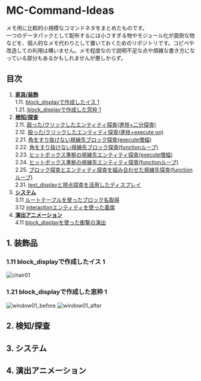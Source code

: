 # MC-Command-Ideas
メモ用に比較的小規模なコマンドネタをまとめたものです。  
一つのデータパックとして配布するには小さすぎる物やモジュール化が面倒な物などを、個人的なメモ代わりとして置いておくためのリポジトリです。コピペや改造しての利用は構いません。メモ程度なので説明不足な点や煩雑な書き方になっている部分もあるかもしれませんが悪しからず。  

## 目次
1. [**家具/装飾**](#1)  
 1.11. [block_displayで作成したイス 1](#1.11)  
 1.21. [block_displayで作成した窓枠 1](#1.21)  
2. [**検知/探査**](#2)  
 2.11. [殴った/クリックしたエンティティ探査(進捗+二分探査)](#2.11)  
 2.12. [殴った/クリックしたエンティティ探査(進捗+execute on)](#2.12)  
 2.21. [角をすり抜けない視線先ブロック探査(execute増幅)](#2.21)  
 2.22. [角をすり抜けない視線先ブロック探査(functionループ)](#2.22)  
 2.23. [ヒットボックス準拠の視線先エンティティ探査(execute増幅)](#2.23)  
 2.24. [ヒットボックス準拠の視線先エンティティ探査(functionループ)](#2.24)  
 2.25. [ブロック探査とエンティティ探査を組み合わせた視線先探査(functionループ)](#2.25)  
 2.31. [text_displayと視点探査を活用したディスプレイ](#2.31)
3. [**システム**](#3)  
 3.11 [ルートテーブルを使ったブロック名取得](#3.11)  
 3.12 [interactionエンティティを使った着席](#3.12)
4. [**演出アニメーション**](#4)  
 4.11 [block_displayを使った衝撃の演出](#4.11)
 
<a id="1"></a>
## 1. 装飾品  
<a id="1.11"></a>
### 1.11 block_displayで作成したイス 1  
![chair01](https://user-images.githubusercontent.com/60039093/219946909-7a825021-1cf7-4ec2-81f6-73219a48ed0d.png)

<a id="1.21"></a>
### 1.21 block_displayで作成した窓枠 1
![window01_before](https://user-images.githubusercontent.com/60039093/219946932-8bc28cc6-c290-4ce4-a147-22ff45542957.png)
![window01_after](https://user-images.githubusercontent.com/60039093/219946933-126a089c-a160-436e-8a84-6f8254292e4d.png)

<a id="2"></a>
## 2. 検知/探査
<a id="2.11"></a>
<a id="2.12"></a>
<a id="2.21"></a>
<a id="2.22"></a>
<a id="2.23"></a>
<a id="2.24"></a>
<a id="2.25"></a>

<a id="3"></a>
## 3. システム
<a id="3.1"></a>

<a id="4"></a>
## 4. 演出アニメーション

